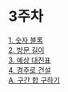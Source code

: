 # 3주차

[1. 숫자 블록](https://school.programmers.co.kr/learn/courses/30/lessons/12923)\
[2. 방문 길이](https://school.programmers.co.kr/learn/courses/30/lessons/49994)\
[3. 예상 대진표](https://school.programmers.co.kr/learn/courses/30/lessons/12985)\
[4. 경주로 건설](https://school.programmers.co.kr/learn/courses/30/lessons/67259)\
[A. 구간 합 구하기](https://www.acmicpc.net/problem/2042)
